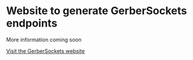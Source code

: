 # Website to generate GerberSockets endpoints

More information coming soon

[Visit the GerberSockets website](https://gerbersockets.devices-lab.org)
